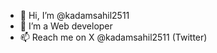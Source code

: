 - 👋 Hi, I’m @kadamsahil2511
- 🌱 I’m a Web developer
- 📫 Reach me on X @kadamsahil2511 (Twitter)
<!--- 💞️ I’m looking to collaborate ...
- 📫 How to reach me ...-->

<!---
kadamsahil2511/kadamsahil2511 is a ✨ special ✨ repository because its `README.md` (this file) appears on your GitHub profile.
You can click the Preview link to take a look at your changes.
--->
